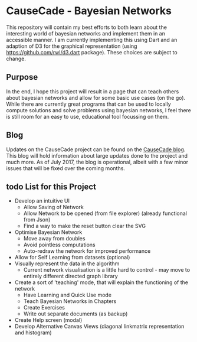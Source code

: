 # CauseCade - Bayesian Networks

This repository will contain my best efforts to both learn about the interesting world of bayesian networks and implement them in an accessible manner. I am currently implementing this using Dart and an adaption of D3 for the graphical representation (using https://github.com/rwl/d3.dart package). These choices are subject to change.

## Purpose ##

In the end, I hope this project will result in a page that can teach others about bayesian networks and allow for some basic use cases (on the go). While there are currently great programs that can be used to locally compute solutions and solve problems using bayesian networks, I feel there is still room for an easy to use, educational tool focussing on them.

## Blog  ##

Updates on the CauseCade project can be found on the [CauseCade blog](https://nemoandrea.github.io/CauseCade-blog/). This blog will hold information about large updates done to the project and much more. As of July 2017, the blog is operational, albeit with a few minor issues that will be fixed over the coming months.

## todo List for this Project ##

* Develop an intuitive UI
    * Allow Saving of Network
    * Allow Network to be opened (from file explorer) (already functional from Json)
    * Find a way to make the reset button clear the SVG
* Optimise Bayesian Network 
   * Move away from doubles
   * Avoid pointless computations
   * Auto-redraw the network for improved performance
* Allow for Self Learning from datasets (optional)
* Visually represent the data in the algorithm
   * Current network visualisation is a little hard to control - may move to entirely different directed graph library
* Create a sort of 'teaching' mode, that will explain the functioning of the network
   * Have Learning and Quick Use mode
   * Teach Bayesian Networks in Chapters
   * Create Exercises
   * Write out separate documents (as backup)
* Create Help screen (modal)
* Develop Alternative Canvas Views (diagonal linkmatrix representation and histogram)     
